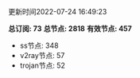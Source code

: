 更新时间2022-07-24 16:49:23

**总订阅: 73**
**总节点: 2818**
**有效节点: 457**
- ss节点: 348
- v2ray节点: 57
- trojan节点: 52
